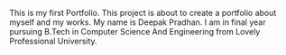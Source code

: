This is my first Portfolio.
This project is about to create a portfolio about myself and my works.
My name is Deepak Pradhan.
I am in final year pursuing B.Tech in Computer Science And Engineering from Lovely Professional University.